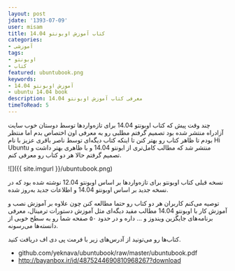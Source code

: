 ```yaml
---
layout: post
jdate: '1393-07-09'
user: misam
title: کتاب آموزش اوبونتو 14.04
categories:
- آموزشی
tags:
- اوبونتو
- کتاب
featured: ubuntubook.png
keywords:
- آموزش اوبونتو 14.04
- ubuntu 14.04 book
description: معرفی کتاب آموزش اوبونتو 14.04
timeToRead: 5
---
```


چند وقت پیش که کتاب اوبونتو 14.04 برای تازه‌واردها توسط دوستان خوب سایت آزادراه منتشر شده بود تصمیم گرفتم مطلبی رو به معرفی اون اختصاص بدم اما منتظر بودم تا ظاهر کتاب رو بهتر کنن تا اینکه کتاب دیگه‌ای توسط ناصر باقری عزیز با نام Hi Ubuntu منتشر شد که مطالب کامل‌تری از ابونتو 14.04 و با ظاهری بهتر داشت و تصمیم گرفتم حالا هر دو کتاب رو معرفی کنم.

![]({{ site.imgurl }}/ubuntubook.png)

نسخه قبلی کتاب اوبونتو برای تازه‌واردها بر اساس اوبونتو 12.04 نوشته شده بود که در نسخه جدید بر اساس اوبونتو 14.04 و اطلاعات جدید به‌روز شده.

توصیه می‌کنم کاربران هر دو کتاب رو حتما مطالعه کنن چون علاوه بر آموزش نصب و آموزش کار با اوبونتو 14.04 مطالب مفید دیگه‌ای مثل آموزش دستورات ترمینال، معرفی برنامه‌های جایگزین ویندوز و ... داره و در حدود ۵۰ صفحه شما رو به سطح خوبی از دانسته‌ها می‌رسونه.

کتاب‌ها رو می‌تونید از آدرس‌های زیر با فرمت پی دی اف دریافت کنید.

*   github.com/yeknava/ubuntubook/raw/master/ubuntubook.pdf
*   http://bayanbox.ir/id/4875244690810968267?download
